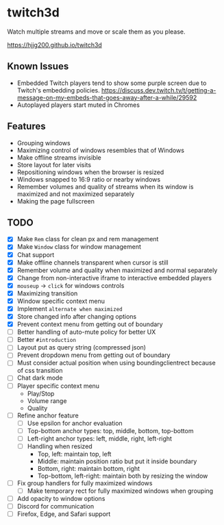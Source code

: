 # twitch3d

Watch multiple streams and move or scale them as you please.

https://hjjg200.github.io/twitch3d

## Known Issues

- Embedded Twitch players tend to show some purple screen due to Twitch's embedding policies. https://discuss.dev.twitch.tv/t/getting-a-message-on-my-embeds-that-goes-away-after-a-while/29592
- Autoplayed players start muted in Chromes

## Features

- Grouping windows
- Maximizing control of windows resembles that of Windows
- Make offline streams invisible
- Store layout for later visits
- Repositioning windows when the browser is resized
- Windows snapped to 16:9 ratio or nearby windows
- Remember volumes and quality of streams when its window is maximized and not maximized separately
- Making the page fullscreen

## TODO
- [x] Make `Rem` class for clean px and rem management
- [x] Make `Window` class for window management
- [x] Chat support
- [x] Make offline channels transparent when cursor is still
- [x] Remember volume and quality when maximized and normal separately
- [x] Change from non-interactive iframe to interactive embedded players
- [x] `mouseup` -> `click` for windows controls
- [x] Maximizing transition
- [x] Window specific context menu
- [x] Implement `alternate when maximized`
- [x] Store changed info after changing options
- [x] Prevent context menu from getting out of boundary
- [ ] Better handling of auto-mute policy for better UX
- [ ] Better `#introduction`
- [ ] Layout put as query string (compressed json)
- [ ] Prevent dropdown menu from getting out of boundary
- [ ] Must consider actual position when using boundingclientrect because of css transition
- [ ] Chat dark mode
- [ ] Player specific context menu
    - Play/Stop
    - Volume range
    - Quality
- [ ] Refine anchor feature
    - [ ] Use epsilon for anchor evaluation
    - [ ] Top-bottom anchor types: top, middle, bottom, top-bottom
    - [ ] Left-right anchor types: left, middle, right, left-right
    - [ ] Handling when resized
        - Top, left: maintain top, left
        - Middle: maintain position ratio but put it inside boundary
        - Bottom, right: maintain bottom, right
        - Top-bottom, left-right: maintain both by resizing the window
- [ ] Fix group handlers for fully maximized windows
    - [ ] Make temporary rect for fully maximized windows when grouping
- [ ] Add opacity to window options
- [ ] Discord for communication
- [ ] Firefox, Edge, and Safari support
